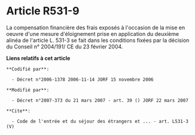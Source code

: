 # Article R531-9

La compensation financière des frais exposés à l'occasion de la mise en oeuvre d'une mesure d'éloignement prise en
application du deuxième alinéa de l'article L. 531-3 se fait dans les conditions fixées par la décision du Conseil n°
2004/191/ CE du 23 février 2004.

**Liens relatifs à cet article**

	**Codifié par**:

	  - Décret n°2006-1378 2006-11-14 JORF 15 novembre 2006

	**Modifié par**:

	  - Décret n°2007-373 du 21 mars 2007 - art. 39 () JORF 22 mars 2007

	**Cite**:

	  - Code de l'entrée et du séjour des étrangers et ... - art. L531-3 (V)
